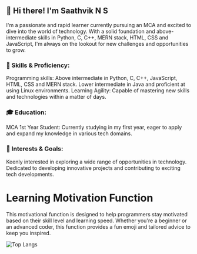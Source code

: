 ## 👋 Hi there! I'm Saathvik N S

I'm a passionate and rapid learner currently pursuing an MCA and excited to dive into the world of technology. With a solid foundation and above-intermediate skills in Python, C, C++, MERN stack, HTML, CSS and JavaScript, I'm always on the lookout for new challenges and opportunities to grow.

### 🔧 Skills & Proficiency:

Programming skills: Above intermediate in Python, C, C++, JavaScript, HTML, CSS and MERN stack. Lower intermediate in Java and proficient at using Linux environments.
Learning Agility: Capable of mastering new skills and technologies within a matter of days.

### 🎓 Education:

MCA 1st Year Student: Currently studying in my first year, eager to apply and expand my knowledge in various tech domains.

### 🌟 Interests & Goals:

Keenly interested in exploring a wide range of opportunities in technology.
Dedicated to developing innovative projects and contributing to exciting tech developments.

# Learning Motivation Function

This motivational function is designed to help programmers stay motivated based on their skill level and learning speed. Whether you're a beginner or an advanced coder, this function provides a fun emoji and tailored advice to keep you inspired.

![Top Langs](https://github-readme-stats.vercel.app/api/top-langs/?username=SaathvikNS&layout=compact)
